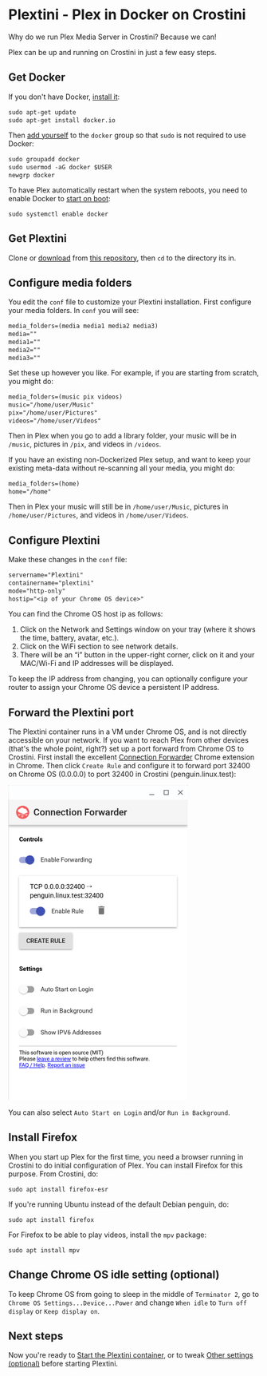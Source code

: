 # Plextini - Plex in Docker on Crostini
Why do we run Plex Media Server in Crostini?  Because we can!

Plex can be up and running on Crostini in just a few easy steps.

## Get Docker
If you don't have Docker, [install it](https://docs.docker.com/engine/install/):
```
sudo apt-get update
sudo apt-get install docker.io
```

Then [add yourself](https://docs.docker.com/install/linux/linux-postinstall/#manage-docker-as-a-non-root-user) to the `docker` group so that `sudo` is not required to use Docker:
```
sudo groupadd docker
sudo usermod -aG docker $USER
newgrp docker
```

To have Plex automatically restart when the system reboots, you need to enable Docker to [start on boot](https://docs.docker.com/engine/install/linux-postinstall/#configure-docker-to-start-on-boot):
```
sudo systemctl enable docker
```

## Get Plextini

Clone or [download](https://github.com/wpwoodjr/plex-docker/archive/master.zip) from [this repository](https://github.com/wpwoodjr/plex-docker), then `cd` to the directory its in.

## Configure media folders
You edit the `conf` file to customize your Plextini installation.
First configure your media folders.  In `conf` you will see:
```
media_folders=(media media1 media2 media3)
media=""
media1=""
media2=""
media3=""
```
Set these up however you like.  For example, if you are starting from scratch, you might do:
```
media_folders=(music pix videos)
music="/home/user/Music"
pix="/home/user/Pictures"
videos="/home/user/Videos"
```
Then in Plex when you go to add a library folder, your music will be in `/music`, pictures in `/pix`, and videos in `/videos`.

If you have an existing non-Dockerized Plex setup, and want to keep your existing meta-data without re-scanning all your media, you might do:
```
media_folders=(home)
home="/home"
```
Then in Plex your music will still be in `/home/user/Music`, pictures in `/home/user/Pictures`, and videos in `/home/user/Videos`.

## Configure Plextini
Make these changes in the `conf` file:
```
servername="Plextini"
containername="plextini"
mode="http-only"
hostip="<ip of your Chrome OS device>"
```
You can find the Chrome OS host ip as follows:
1. Click on the Network and Settings window on your tray (where it shows the time, battery, avatar, etc.).
2. Click on the WiFi section to see network details.
3. There will be an “i” button in the upper-right corner, click on it and your MAC/Wi-Fi and IP addresses will be displayed.

To keep the IP address from changing, you can optionally configure your router to assign your Chrome OS device a persistent IP address.

## Forward the Plextini port
The Plextini container runs in a VM under Chrome OS, and is not directly accessible on your network. If you want to reach Plex from other devices (that's the whole point, right?) set up a port forward from Chrome OS to Crostini.  First install the excellent [Connection Forwarder](https://chrome.google.com/webstore/detail/connection-forwarder/ahaijnonphgkgnkbklchdhclailflinn?hl=en-US) Chrome extension in Chrome.  Then click `Create Rule` and configure it to forward port 32400 on Chrome OS (0.0.0.0) to port 32400 in Crostini (penguin.linux.test):

![Plextini port forwarding](https://github.com/wpwoodjr/plex-docker/blob/master/plextini-port-forward.png)

You can also select `Auto Start on Login` and/or `Run in Background`.

## Install Firefox
When you start up Plex for the first time, you need a browser running in Crostini to do initial configuration of Plex. You can install Firefox for this purpose.  From Crostini, do:
```
sudo apt install firefox-esr
```
If you're running Ubuntu instead of the default Debian penguin, do:
```
sudo apt install firefox
```

For Firefox to be able to play videos, install the `mpv` package:
```
sudo apt install mpv
```

## Change Chrome OS idle setting (optional)
To keep Chrome OS from going to sleep in the middle of `Terminator 2`, go to `Chrome OS Settings...Device...Power` and change `When idle` to `Turn off display` or `Keep display on`.

## Next steps
Now you're ready to [Start the Plextini container](https://github.com/wpwoodjr/plex-docker#starting-the-plex-container), or to tweak [Other settings (optional)](https://github.com/wpwoodjr/plex-docker#other-settings-optional) before starting Plextini.

